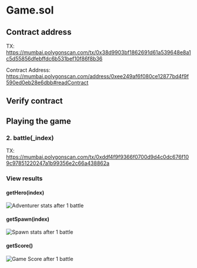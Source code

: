 # Game.sol

## Contract address

TX: https://mumbai.polygonscan.com/tx/0x38d9903bf1862691d61a539648e8a1c5d55856dfebffdc6b531bef10f86f8b36

Contract Address: https://mumbai.polygonscan.com/address/0xee249af6f080ce12877bd4f9f590ed0eb28e6dbb#readContract


## Verify contract

## Playing the game

### 2. battle(_index)

TX: https://mumbai.polygonscan.com/tx/0xddf4f9f9366f0700d9d4c0dc676f109c97851220247a1b99356e2c66a438862a

### View results

#### getHero(index)

![Adventurer stats after 1 battle](https://user-images.githubusercontent.com/8282076/202903728-7e08797e-e4cc-4dcc-b3bf-83830e9c4486.png)

#### getSpawn(index)

![Spawn stats after 1 battle](https://user-images.githubusercontent.com/8282076/202905769-139e5fda-6100-4505-87e5-bc11d630480d.png)

#### getScore()

![Game Score after 1 battle](https://user-images.githubusercontent.com/8282076/202905825-861cd83f-b274-45fc-94e2-398cfbb936a0.png)